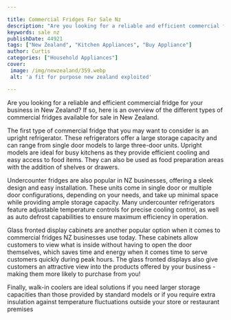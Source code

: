 ```yaml
---

title: Commercial Fridges For Sale Nz
description: "Are you looking for a reliable and efficient commercial fridge for your business in New Zealand? If so, here is an overview of the...check it out to learn"
keywords: sale nz
publishDate: 44921
tags: ["New Zealand", "Kitchen Appliances", "Buy Appliance"]
author: Curtis
categories: ["Household Appliances"]
cover: 
 image: /img/newzealand/359.webp
 alt: 'a fit for purpose new zealand exploited'

---
```


Are you looking for a reliable and efficient commercial fridge for your business in New Zealand? If so, here is an overview of the different types of commercial fridges available for sale in New Zealand. 

The first type of commercial fridge that you may want to consider is an upright refrigerator. These refrigerators offer a large storage capacity and can range from single door models to large three-door units. Upright models are ideal for busy kitchens as they provide efficient cooling and easy access to food items. They can also be used as food preparation areas with the addition of shelves or drawers. 

Undercounter fridges are also popular in NZ businesses, offering a sleek design and easy installation. These units come in single door or multiple door configurations, depending on your needs, and take up minimal space while providing ample storage capacity. Many undercounter refrigerators feature adjustable temperature controls for precise cooling control, as well as auto defrost capabilities to ensure maximum efficiency in operation. 

Glass fronted display cabinets are another popular option when it comes to commercial fridges NZ businesses use today. These cabinets allow customers to view what is inside without having to open the door themselves, which saves time and energy when it comes time to serve customers quickly during peak hours. The glass fronted displays also give customers an attractive view into the products offered by your business - making them more likely to purchase from you! 

Finally, walk-in coolers are ideal solutions if you need larger storage capacities than those provided by standard models or if you require extra insulation against temperature fluctuations outside your store or restaurant premises
